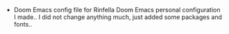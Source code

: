 * Doom Emacs config file for Rinfella
    Doom Emacs personal configuration I made..
    I did not change anything much, just added some packages and fonts..
